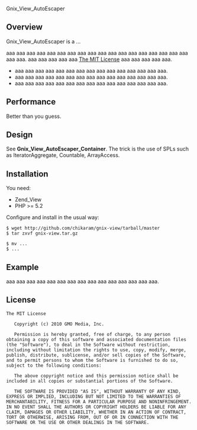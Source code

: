 Gnix_View_AutoEscaper

## Overview

Gnix_View_AutoEscaper is a ...

aaa aaa aaa aaa aaa aaa aaa aaa aaa aaa aaa aaa aaa aaa aaa aaa aaa aaa aaa aaa.
aaa aaa aaa aaa aaa [The MIT License](http://www.gmo-media.jp/licence/mit.html) aaa aaa aaa aaa aaa.

  - aaa aaa aaa aaa aaa aaa aaa aaa aaa aaa aaa aaa aaa aaa aaa.
  - aaa aaa aaa aaa aaa aaa aaa aaa aaa aaa aaa aaa aaa aaa aaa.
  - aaa aaa aaa aaa aaa aaa aaa aaa aaa aaa aaa aaa aaa aaa aaa.


## Performance

Better than you guess.


## Design

See **Gnix_View_AutoEscaper_Container**.
The trick is the use of SPLs such as IteratorAggregate, Countable, ArrayAccess.

## Installation

You need:

  - Zend_View
  - PHP >= 5.2

Configure and install in the usual way:

    $ wget http://github.com/chikaram/gnix-view/tarball/master
    $ tar zxvf gnix-view.tar.gz

    $ mv ...
    $ ...


## Example

aaa aaa aaa aaa aaa aaa aaa aaa aaa aaa aaa aaa aaa aaa aaa.


## License

    The MIT License
    
       Copyright (c) 2010 GMO Media, Inc.

       Permission is hereby granted, free of charge, to any person obtaining a copy of this software and associated documentation files (the "Software"), to deal in the Software without restriction, including without limitation the rights to use, copy, modify, merge, publish, distribute, sublicense, and/or sell copies of the Software, and to permit persons to whom the Software is furnished to do so, subject to the following conditions:

       The above copyright notice and this permission notice shall be included in all copies or substantial portions of the Software.

       THE SOFTWARE IS PROVIDED "AS IS", WITHOUT WARRANTY OF ANY KIND, EXPRESS OR IMPLIED, INCLUDING BUT NOT LIMITED TO THE WARRANTIES OF MERCHANTABILITY, FITNESS FOR A PARTICULAR PURPOSE AND NONINFRINGEMENT. IN NO EVENT SHALL THE AUTHORS OR COPYRIGHT HOLDERS BE LIABLE FOR ANY CLAIM, DAMAGES OR OTHER LIABILITY, WHETHER IN AN ACTION OF CONTRACT, TORT OR OTHERWISE, ARISING FROM, OUT OF OR IN CONNECTION WITH THE SOFTWARE OR THE USE OR OTHER DEALINGS IN THE SOFTWARE.

